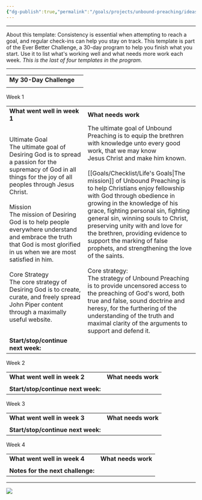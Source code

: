 ```yaml
---
{"dg-publish":true,"permalink":"/goals/projects/unbound-preaching/ideas/goal-tracking-template-for-regular-check-ins/","tags":["website"],"created":"Jul 11, 2020, 7:07 AM"}
---
```



* * *

About this template:
Consistency is essential when attempting to reach a goal, and regular check-ins can help you stay on track. This template is part of the Ever Better Challenge, a 30-day program to help you finish what you start. Use it to list what's working well and what needs more work each week. _This is the last of four templates in the program._ 

* * *
|                         |     |
| ----------------------- | --- |
| **My 30-Day Challenge** |     |
|                         |     |

Week 1

|     |     |
| --- | --- |
| **What went well in week 1** | **What needs work** |
| Ultimate Goal<br>The ultimate goal of Desiring God is to spread a passion for the supremacy of God in all things for the joy of all peoples through Jesus Christ.<br><br>Mission<br>The mission of Desiring God is to help people everywhere understand and embrace the truth that God is most glorified in us when we are most satisfied in him.<br><br>Core Strategy<br>The core strategy of Desiring God is to create, curate, and freely spread John Piper content through a maximally useful website. | The ultimate goal of Unbound Preaching is to equip the brethren with knowledge unto every good work, that we may know Jesus Christ and make him known.<br><br>[[Goals/Checklist/Life's Goals\|The mission]] of Unbound Preaching is to help Christians enjoy fellowship with God through obedience in growing in the knowledge of his grace, fighting personal sin, fighting general sin, winning souls to Christ, preserving unity with and love for the brethren, providing evidence to support the marking of false prophets, and strengthening the love of the saints.<br><br>Core strategy:<br>The strategy of Unbound Preaching is to provide uncensored access to the preaching of God's word, both true and false, sound doctrine and heresy, for the furthering of the understanding of the truth and maximal clarity of the arguments to support and defend it. |
| **Start/stop/continue next week:** |     |

Week 2

|     |     |
| --- | --- |
| **What went well in week 2** | **What needs work** |
|     |     |
| **Start/stop/continue next week:** |     |

Week 3

|     |     |
| --- | --- |
| **What went well in week 3** | **What needs work** |
|     |     |
| **Start/stop/continue next week:** |     |

Week 4

|     |     |
| --- | --- |
| **What went well in week 4** | **What needs work** |
|     |     |
| **Notes for the next challenge:** |     |

* * *

![](https://i.imgur.com/Hp9SHB3.png)


